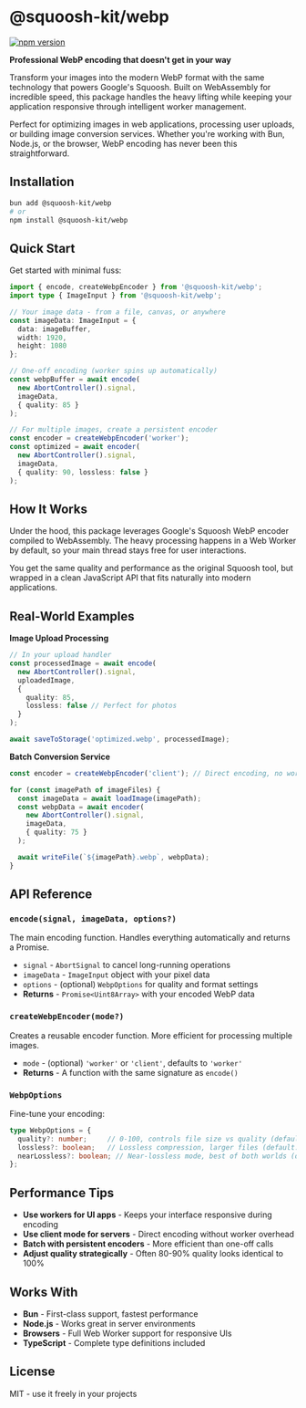 # @squoosh-kit/webp

[![npm version](https://badge.fury.io/js/%40squoosh-kit%2Fwebp.svg)](https://badge.fury.io/js/%40squoosh-kit%2Fwebp)

**Professional WebP encoding that doesn't get in your way**

Transform your images into the modern WebP format with the same technology that powers Google's Squoosh. Built on WebAssembly for incredible speed, this package handles the heavy lifting while keeping your application responsive through intelligent worker management.

Perfect for optimizing images in web applications, processing user uploads, or building image conversion services. Whether you're working with Bun, Node.js, or the browser, WebP encoding has never been this straightforward.

## Installation

```bash
bun add @squoosh-kit/webp
# or
npm install @squoosh-kit/webp
```

## Quick Start

Get started with minimal fuss:

```typescript
import { encode, createWebpEncoder } from '@squoosh-kit/webp';
import type { ImageInput } from '@squoosh-kit/webp';

// Your image data - from a file, canvas, or anywhere
const imageData: ImageInput = {
  data: imageBuffer,
  width: 1920,
  height: 1080
};

// One-off encoding (worker spins up automatically)
const webpBuffer = await encode(
  new AbortController().signal,
  imageData,
  { quality: 85 }
);

// For multiple images, create a persistent encoder
const encoder = createWebpEncoder('worker');
const optimized = await encoder(
  new AbortController().signal,
  imageData,
  { quality: 90, lossless: false }
);
```

## How It Works

Under the hood, this package leverages Google's Squoosh WebP encoder compiled to WebAssembly. The heavy processing happens in a Web Worker by default, so your main thread stays free for user interactions.

You get the same quality and performance as the original Squoosh tool, but wrapped in a clean JavaScript API that fits naturally into modern applications.

## Real-World Examples

**Image Upload Processing**
```typescript
// In your upload handler
const processedImage = await encode(
  new AbortController().signal,
  uploadedImage,
  {
    quality: 85,
    lossless: false // Perfect for photos
  }
);

await saveToStorage('optimized.webp', processedImage);
```

**Batch Conversion Service**
```typescript
const encoder = createWebpEncoder('client'); // Direct encoding, no worker

for (const imagePath of imageFiles) {
  const imageData = await loadImage(imagePath);
  const webpData = await encoder(
    new AbortController().signal,
    imageData,
    { quality: 75 }
  );

  await writeFile(`${imagePath}.webp`, webpData);
}
```

## API Reference

### `encode(signal, imageData, options?)`

The main encoding function. Handles everything automatically and returns a Promise.

- `signal` - `AbortSignal` to cancel long-running operations
- `imageData` - `ImageInput` object with your pixel data
- `options` - (optional) `WebpOptions` for quality and format settings
- **Returns** - `Promise<Uint8Array>` with your encoded WebP data

### `createWebpEncoder(mode?)`

Creates a reusable encoder function. More efficient for processing multiple images.

- `mode` - (optional) `'worker'` or `'client'`, defaults to `'worker'`
- **Returns** - A function with the same signature as `encode()`

### `WebpOptions`

Fine-tune your encoding:

```typescript
type WebpOptions = {
  quality?: number;     // 0-100, controls file size vs quality (default: 82)
  lossless?: boolean;   // Lossless compression, larger files (default: false)
  nearLossless?: boolean; // Near-lossless mode, best of both worlds (default: false)
};
```

## Performance Tips

- **Use workers for UI apps** - Keeps your interface responsive during encoding
- **Use client mode for servers** - Direct encoding without worker overhead
- **Batch with persistent encoders** - More efficient than one-off calls
- **Adjust quality strategically** - Often 80-90% quality looks identical to 100%

## Works With

- **Bun** - First-class support, fastest performance
- **Node.js** - Works great in server environments
- **Browsers** - Full Web Worker support for responsive UIs
- **TypeScript** - Complete type definitions included

## License

MIT - use it freely in your projects
